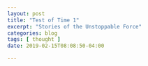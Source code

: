 ```yaml
---
layout: post
title: "Test of Time 1"
excerpt: "Stories of the Unstoppable Force"
categories: blog
tags: [ thought ]
date: 2019-02-15T08:08:50-04:00

---
```

